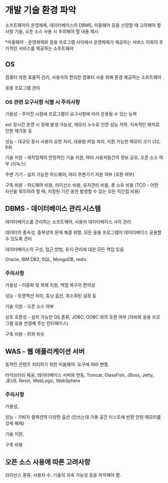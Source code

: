 # 개발 기술 환경 파악

소프트웨어의 운영체제, 데이터베이스의 DBMS, 미들웨어 등을 선정할 때 고려해야 할 사항 기술, 오픈 소스 사용 시 주의해야 할 내용 제시

\*미들웨어 - 운영체제와 응용 프로그램 사이에서 운영체제가 제공하는 서비스 이외의 추가적인 서비스를 제공하는 소프트웨어

## OS

컴퓨터 자원 효율적 관리, 사용자의 편리한 컴퓨터 사용 위해 환경 제공하는 소프트웨어

응용 프로그램 관리

### OS 관련 요구사항 식별 시 주의사항

가용성 - 주어진 시점에 프로그램이 요구사항에 따라 운용될 수 있는 능력

ex) 장시간 운영 시 장애 발생 가능성, 메모리 누수로 인한 성능 저하, 지속적인 패치로 인한 재가동 등

성능 - 대규모 동시 사용자 요청 처리, 대용량 파일 처리, 지원 가능한 메모리 크기 (32, 64)

기술 지원 - 제작업체의 안정적인 기술 지원, 여러 사용자들간의 정보 공유, 오픈 소스 여부 (리눅스)

주변 기기 - 설치 가능한 하드웨어, 여러 주변기기 지원 여부 (호환 여부)

구축 비용 - 하드웨어 비용, 라이선스 비용, 유지관리 비용, 총 소유 비용 (TCO - 어떤 자산을 획득하려 할 때, 지정된 기간 동안 발생할 수 있는 모든 직간접 비용)

## DBMS - 데이터베이스 관리 시스템

데이터베이스를 관리하는 소프트웨어, 사용자 데이터베이스 사이 관리

데이터의 종속성, 중복성의 문제 해결 위함. 모든 응용 프로그램이 데이터베이스 공용할 수 있도록 관리

데이터베이스의 구성, 접근 방법, 유지 관리에 대한 모든 책임 있음

Oracle, IBM DB2, SQL, MongoDB, redis

### 주의사항

가용성 - 이중화 및 복제 지원, 백업 복구의 편의성

성능 - 트랜잭션 처리, 튜닝 옵션, 최소화된 설정 등

기술 지원 - 오픈 소스 여부

상호 호환성 - 설치 가능한 OS 종류, JDBC, ODBC 와의 호환 여부 (자바와 응용 프로그램 등을 연결해 주는 인터페이스)

구축 비용 - 위와 비슷

## WAS - 웹 애플리케이션 서버

동적인 콘텐츠 처리하기 위한 미들웨어. 요구에 따라 변함.

라이브러리 제공, 데이터베이스 서버와 연동, Tomcat, GlassFish, JBoss, Jetty, JEUS, Resin, WebLogic, WebSphere

### 주의사항

가용성,

성능 - 가비지 컬렉션의 다양한 옵션 (안쓰는데 가용 공간 리스트에 반환 안된 메모리를 강제 해제)

기술 지원,

구축 비용

## 오픈 소스 사용에 따른 고려사항

라이선스 종류, 사용자 수, 기술의 지속 가능성 등을 파악해야 함.
